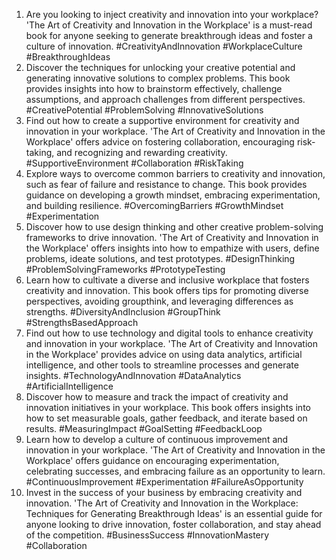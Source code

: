 1. Are you looking to inject creativity and innovation into your workplace? 'The Art of Creativity and Innovation in the Workplace' is a must-read book for anyone seeking to generate breakthrough ideas and foster a culture of innovation. #CreativityAndInnovation #WorkplaceCulture #BreakthroughIdeas
2. Discover the techniques for unlocking your creative potential and generating innovative solutions to complex problems. This book provides insights into how to brainstorm effectively, challenge assumptions, and approach challenges from different perspectives. #CreativePotential #ProblemSolving #InnovativeSolutions
3. Find out how to create a supportive environment for creativity and innovation in your workplace. 'The Art of Creativity and Innovation in the Workplace' offers advice on fostering collaboration, encouraging risk-taking, and recognizing and rewarding creativity. #SupportiveEnvironment #Collaboration #RiskTaking
4. Explore ways to overcome common barriers to creativity and innovation, such as fear of failure and resistance to change. This book provides guidance on developing a growth mindset, embracing experimentation, and building resilience. #OvercomingBarriers #GrowthMindset #Experimentation
5. Discover how to use design thinking and other creative problem-solving frameworks to drive innovation. 'The Art of Creativity and Innovation in the Workplace' offers insights into how to empathize with users, define problems, ideate solutions, and test prototypes. #DesignThinking #ProblemSolvingFrameworks #PrototypeTesting
6. Learn how to cultivate a diverse and inclusive workplace that fosters creativity and innovation. This book offers tips for promoting diverse perspectives, avoiding groupthink, and leveraging differences as strengths. #DiversityAndInclusion #GroupThink #StrengthsBasedApproach
7. Find out how to use technology and digital tools to enhance creativity and innovation in your workplace. 'The Art of Creativity and Innovation in the Workplace' provides advice on using data analytics, artificial intelligence, and other tools to streamline processes and generate insights. #TechnologyAndInnovation #DataAnalytics #ArtificialIntelligence
8. Discover how to measure and track the impact of creativity and innovation initiatives in your workplace. This book offers insights into how to set measurable goals, gather feedback, and iterate based on results. #MeasuringImpact #GoalSetting #FeedbackLoop
9. Learn how to develop a culture of continuous improvement and innovation in your workplace. 'The Art of Creativity and Innovation in the Workplace' offers guidance on encouraging experimentation, celebrating successes, and embracing failure as an opportunity to learn. #ContinuousImprovement #Experimentation #FailureAsOpportunity
10. Invest in the success of your business by embracing creativity and innovation. 'The Art of Creativity and Innovation in the Workplace: Techniques for Generating Breakthrough Ideas' is an essential guide for anyone looking to drive innovation, foster collaboration, and stay ahead of the competition. #BusinessSuccess #InnovationMastery #Collaboration

